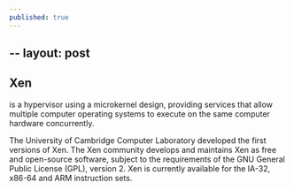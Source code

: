 ```yaml
---
published: true
---
```


--
layout: post
--

## Xen

is a hypervisor using a microkernel design, providing services that allow multiple computer operating systems to execute on the same computer hardware concurrently.

The University of Cambridge Computer Laboratory developed the first versions of Xen. The Xen community develops and maintains Xen as free and open-source software, subject to the requirements of the GNU General Public License (GPL), version 2. Xen is currently available for the IA-32, x86-64 and ARM instruction sets.
